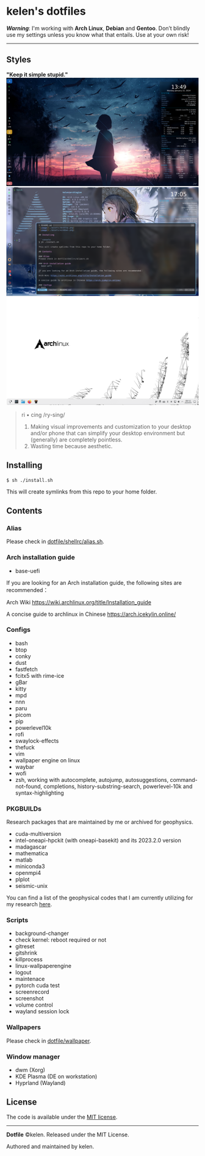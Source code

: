 # kelen's dotfiles

***Warning***: I'm working with **Arch Linux**, **Debian** and **Gentoo**. Don’t blindly use my settings unless you know what that entails. Use at your own risk!

---
## Styles  
**"Keep it simple stupid."**
![image](./assets/desktop.png)
![image](./assets/windows.png)
![image](./assets/plasma.png)

> ri • cing 
> /ry-sing/
>
> 1. Making visual improvements and customization to your desktop and/or phone that can simplify your desktop environment but (generally) are completely pointless.
> 2. Wasting time because aesthetic.

## Installing

```console
$ sh ./install.sh
```
This will create symlinks from this repo to your home folder.

## Contents

### Alias
Please check in [dotfile/shellrc/alias.sh](./shellrc/alias.sh).

### Arch installation guide
- base-uefi

If you are looking for an Arch installation guide, the following sites are recommended：

Arch Wiki https://wiki.archlinux.org/title/Installation_guide

A concise guide to archlinux in Chinese https://arch.icekylin.online/

### Configs
- bash
- btop
- conky
- dust
- fastfetch
- fcitx5 with rime-ice
- gBar
- kitty
- mpd
- nnn
- paru
- picom
- pip
- powerlevel10k
- rofi
- swaylock-effects
- thefuck
- vim
- wallpaper engine on linux
- waybar
- wofi
- zsh, working with autocomplete, autojump, autosuggestions, command-not-found, completions, history-substring-search, powerlevel-10k and syntax-highlighting

### PKGBUILDs
Research packages that are maintained by me or archived for geophysics.
- cuda-multiversion
- intel-oneapi-hpckit (with oneapi-basekit) and its 2023.2.0 version
- madagascar
- mathematica
- matlab
- miniconda3
- openmpi4
- plplot
- seismic-unix

You can find a list of the geophysical codes that I am currently utilizing for my research [here](./pkgbuilds/README.md).


### Scripts
- background-changer
- check kernel: reboot required or not
- gitreset
- gitshrink
- killprocess
- linux-wallpaperengine
- logout
- maintenace
- pytorch cuda test
- screenrecord
- screenshot
- volume control
- wayland session lock

### Wallpapers
Please check in [dotfile/wallpaper](./wallpaper/).

### Window manager
- dwm (Xorg)
- KDE Plasma (DE on workstation)
- Hyprland (Wayland)

## License
The code is available under the [MIT license][license].

---
**Dotfile** ©kelen. Released under the MIT License.

Authored and maintained by kelen.

<!-- Link labels: -->
[license]: LICENSE
